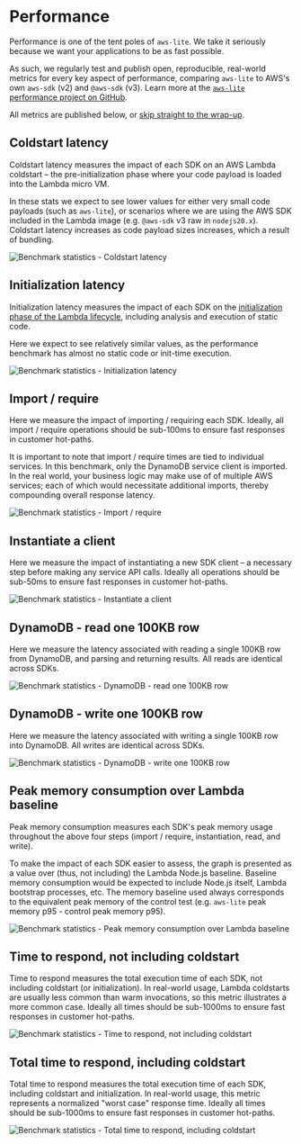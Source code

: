 # Performance

Performance is one of the tent poles of `aws-lite`. We take it seriously because we want your applications to be as fast possible.

As such, we regularly test and publish open, reproducible, real-world metrics for every key aspect of performance, comparing `aws-lite` to AWS's own `aws-sdk` (v2) and `@aws-sdk` (v3). Learn more at the [`aws-lite` performance project on GitHub](https://github.com/architect/aws-lite-performance/).

All metrics are published below, or [skip straight to the wrap-up](#time-to-respond%2C-not-including-coldstart).


## Coldstart latency

Coldstart latency measures the impact of each SDK on an AWS Lambda coldstart – the pre-initialization phase where your code payload is loaded into the Lambda micro VM.

In these stats we expect to see lower values for either very small code payloads (such as `aws-lite`), or scenarios where we are using the AWS SDK included in the Lambda image (e.g. `@aws-sdk` v3 raw in `nodejs20.x`). Coldstart latency increases as code payload sizes increases, which a result of bundling.

<picture>
  <img alt="Benchmark statistics - Coldstart latency" src="/_static/coldstart.png">
  <source media="(prefers-color-scheme: dark)" alt="Benchmark statistics - Coldstart latency" srcset="/_static/coldstart-dark.png">
</picture>

<!-- stats_coldstart -->


## Initialization latency

Initialization latency measures the impact of each SDK on the [initialization phase of the Lambda lifecycle](https://docs.aws.amazon.com/lambda/latest/dg/lambda-runtime-environment.html#runtimes-lifecycle), including analysis and execution of static code.

Here we expect to see relatively similar values, as the performance benchmark has almost no static code or init-time execution.

<picture>
  <img alt="Benchmark statistics - Initialization latency" src="/_static/init.png">
  <source media="(prefers-color-scheme: dark)" alt="Benchmark statistics - Initialization latency" srcset="/_static/init-dark.png">
</picture>

<!-- stats_init -->



## Import / require

Here we measure the impact of importing / requiring each SDK. Ideally, all import / require operations should be sub-100ms to ensure fast responses in customer hot-paths.

It is important to note that import / require times are tied to individual services. In this benchmark, only the DynamoDB service client is imported. In the real world, your business logic may make use of of multiple AWS services; each of which would necessitate additional imports, thereby compounding overall response latency.

<picture>
  <img alt="Benchmark statistics - Import / require" src="/_static/import-dep.png">
  <source media="(prefers-color-scheme: dark)" alt="Benchmark statistics - Import / require" srcset="/_static/import-dep-dark.png">
</picture>

<!-- stats_importDep -->



## Instantiate a client

Here we measure the impact of instantiating a new SDK client – a necessary step before making any service API calls. Ideally all operations should be sub-50ms to ensure fast responses in customer hot-paths.

<picture>
  <img alt="Benchmark statistics - Instantiate a client" src="/_static/instantiate.png">
  <source media="(prefers-color-scheme: dark)" alt="Benchmark statistics - Instantiate a client" srcset="/_static/instantiate-dark.png">
</picture>

<!-- stats_instantiate -->



## DynamoDB - read one 100KB row

Here we measure the latency associated with reading a single 100KB row from DynamoDB, and parsing and returning results. All reads are identical across SDKs.

<picture>
  <img alt="Benchmark statistics - DynamoDB - read one 100KB row" src="/_static/read.png">
  <source media="(prefers-color-scheme: dark)" alt="Benchmark statistics - DynamoDB - read one 100KB row" srcset="/_static/read-dark.png">
</picture>

<!-- stats_read -->



## DynamoDB - write one 100KB row

Here we measure the latency associated with writing a single 100KB row into DynamoDB. All writes are identical across SDKs.

<picture>
  <img alt="Benchmark statistics - DynamoDB - write one 100KB row" src="/_static/write.png">
  <source media="(prefers-color-scheme: dark)" alt="Benchmark statistics - DynamoDB - write one 100KB row" srcset="/_static/write-dark.png">
</picture>

<!-- stats_write -->



## Peak memory consumption over Lambda baseline

Peak memory consumption measures each SDK's peak memory usage throughout the above four steps (import / require, instantiation, read, and write).

To make the impact of each SDK easier to assess, the graph is presented as a value over (thus, not including) the Lambda Node.js baseline. Baseline memory consumption would be expected to include Node.js itself, Lambda bootstrap processes, etc. The memory baseline used always corresponds to the equivalent peak memory of the control test (e.g. `aws-lite` peak memory p95 - control peak memory p95).

<picture>
  <img alt="Benchmark statistics - Peak memory consumption over Lambda baseline" src="/_static/memory.png">
  <source media="(prefers-color-scheme: dark)" alt="Benchmark statistics - Peak memory consumption over Lambda baseline" srcset="/_static/memory-dark.png">
</picture>

<!-- stats_memory -->



## Time to respond, not including coldstart

Time to respond measures the total execution time of each SDK, not including coldstart (or initialization). In real-world usage, Lambda coldstarts are usually less common than warm invocations, so this metric illustrates a more common case. Ideally all times should be sub-1000ms to ensure fast responses in customer hot-paths.

<picture>
  <img alt="Benchmark statistics - Time to respond, not including coldstart" src="/_static/execution-time.png">
  <source media="(prefers-color-scheme: dark)" alt="Benchmark statistics - Time to respond, not including coldstart" srcset="/_static/execution-time-dark.png">
</picture>

<!-- stats_executionTime -->



## Total time to respond, including coldstart

Total time to respond measures the total execution time of each SDK, including coldstart and initialization. In real-world usage, this metric represents a normalized "worst case" response time. Ideally all times should be sub-1000ms to ensure fast responses in customer hot-paths.

<picture>
  <img alt="Benchmark statistics - Total time to respond, including coldstart" src="/_static/total-time.png">
  <source media="(prefers-color-scheme: dark)" alt="Benchmark statistics - Total time to respond, including coldstart" srcset="/_static/total-time-dark.png">
</picture>

<!-- stats_totalTime -->
